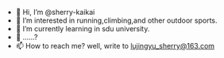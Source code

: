 - 👋 Hi, I’m @sherry-kaikai
- 👀 I’m interested in running,climbing,and other outdoor sports.
- 🌱 I’m currently learning in sdu university.
- 💞️ ……?
- 📫 How to reach me? well, write to lujingyu_sherry@163.com

<!---
sherry-kaikai/sherry-kaikai is a ✨ special ✨ repository because its `README.md` (this file) appears on your GitHub profile.
You can click the Preview link to take a look at your changes.
--->

